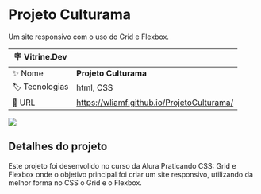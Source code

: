 # Projeto Culturama

Um site responsivo com o uso do Grid e Flexbox.

| :placard: Vitrine.Dev |     |
| -------------  | --- |
| :sparkles: Nome        | **Projeto Culturama**
| :label: Tecnologias | html, CSS 
| :rocket: URL         | https://wliamf.github.io/ProjetoCulturama/

<!-- Inserir imagem com a #vitrinedev ao final do link -->
![](https://user-images.githubusercontent.com/116922569/215493006-f051e6f2-3678-4256-83c1-20e1595c1aaf.png#vitrinedev)

## Detalhes do projeto
 Este projeto foi desenvolido no curso da Alura Praticando CSS: Grid e Flexbox onde o objetivo principal foi criar um site responsivo, utilizando da melhor forma no CSS o Grid e o Flexbox.
